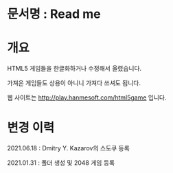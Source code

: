 # 문서명 : Read me

# 개요 
HTML5 게임들을 한글화하거나 수정해서 올렸습니다.

가져온 게임들도 상용이 아니니 가져다 쓰셔도 됩니다.

웹 사이트는 http://play.hanmesoft.com/html5game 입니다. 


# 변경 이력
2021.06.18 : Dmitry Y. Kazarov의 스도쿠 등록

2021.01.31 : 폴더 생성 및 2048 게임 등록 
